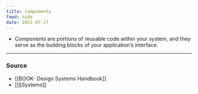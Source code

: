 ```yaml
---
title: Components
feed: hide
date: 2021-07-17
---
```


- Components are portions of reusable code within your system, and they serve as the building blocks of your application’s interface.

--- 

### Source
- [[BOOK- Design Systems Handbook]]
- [[§Systems]]
